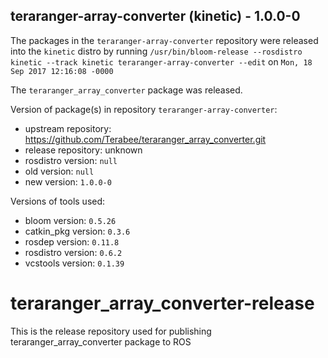 ## teraranger-array-converter (kinetic) - 1.0.0-0

The packages in the `teraranger-array-converter` repository were released into the `kinetic` distro by running `/usr/bin/bloom-release --rosdistro kinetic --track kinetic teraranger-array-converter --edit` on `Mon, 18 Sep 2017 12:16:08 -0000`

The `teraranger_array_converter` package was released.

Version of package(s) in repository `teraranger-array-converter`:

- upstream repository: https://github.com/Terabee/teraranger_array_converter.git
- release repository: unknown
- rosdistro version: `null`
- old version: `null`
- new version: `1.0.0-0`

Versions of tools used:

- bloom version: `0.5.26`
- catkin_pkg version: `0.3.6`
- rosdep version: `0.11.8`
- rosdistro version: `0.6.2`
- vcstools version: `0.1.39`


# teraranger_array_converter-release
This is the release repository used for publishing teraranger_array_converter package to ROS 

